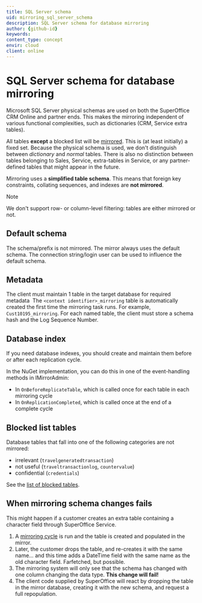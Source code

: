 ```yaml
---
title: SQL Server schema
uid: mirroring_sql_server_schema
description: SQL Server schema for database mirroring
author: {github-id}
keywords:
content_type: concept
envir: cloud
client: online
---
```


# SQL Server schema for database mirroring

Microsoft SQL Server physical schemas are used on both the SuperOffice CRM Online and partner ends. This makes the mirroring independent of various functional complexities, such as dictionaries (CRM, Service extra tables).

All tables **except** a blocked list will be [mirrored][1]. This is (at least initially) a fixed set. Because the physical schema is used, we don't distinguish between *dictionary* and *normal* tables. There is also no distinction between tables belonging to Sales, Service, extra-tables in Service, or any partner-defined tables that might appear in the future.

Mirroring uses a **simplified table schema**. This means that foreign key constraints, collating sequences, and indexes are **not mirrored**.

> [!NOTE]
> We don't support row- or column-level filtering: tables are either mirrored or not.

## Default schema

The schema/prefix is not mirrored. The mirror always uses the default schema. The connection string/login user can be used to influence the default schema.

## Metadata

The client must maintain 1 table in the target database for required metadata  The `<context identifier>_mirroring` table is automatically created the first time the mirroring task runs. For example, `Cust10195_mirroring`. For each named table, the client must store a schema hash and the Log Sequence Number.

## Database index

If you need database indexes, you should create and maintain them before or after each replication cycle.

In the NuGet implementation, you can do this in one of the event-handling methods in IMirrorAdmin:

* In `OnBeforeReplicateTable`, which is called once for each table in each mirroring cycle
* In `OnReplicationCompleted`, which is called once at the end of a complete cycle

## Blocked list tables

Database tables that fall into one of the following categories are not mirrored:

* irrelevant (`travelgeneratedtransaction`)
* not useful (`traveltransactionlog`, `countervalue`)
* confidential (`credentials`)

See the [list of blocked tables][2].

## When mirroring schema changes fails

This might happen if a customer creates an extra table containing a character field through SuperOffice Service.

1. A [mirroring cycle][3] is run and the table is created and populated in the mirror.
2. Later, the customer drops the table, and re-creates it with the same name… and this time adds a DateTime field with the same name as the old character field. Farfetched, but possible.
3. The mirroring system will only see that the schema has changed with one column changing the data type. **This change will fail!**
4. The client code supplied by SuperOffice will react by dropping the table in the mirror database, creating it with the new schema, and request a full repopulation.

<!-- Referenced links -->
[1]: overview.md
[2]: blocked-tables.md
[3]: mirroring-task.md
